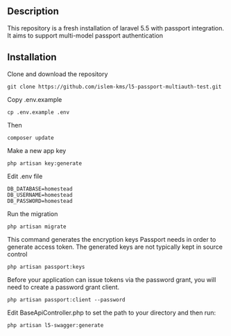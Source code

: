 ## Description

This repository is a fresh installation of laravel 5.5 with passport integration.
It aims to support multi-model passport authentication

## Installation

Clone and download the repository
```
git clone https://github.com/islem-kms/l5-passport-multiauth-test.git
```
Copy .env.example
```
cp .env.example .env
```
Then
```
composer update
```
Make a new app key
```
php artisan key:generate
```
Edit .env file 
```
DB_DATABASE=homestead
DB_USERNAME=homestead
DB_PASSWORD=homestead
```
Run the migration
```
php artisan migrate
```
This command generates the encryption keys Passport needs in order to generate access token. The generated keys are not typically kept in source control
```
php artisan passport:keys
```
Before your application can issue tokens via the password grant, you will need to create a password grant client.
```
php artisan passport:client --password
```
Edit BaseApiController.php to set the path to your directory and then run:
```
php artisan l5-swagger:generate
```